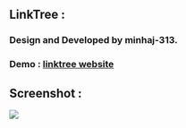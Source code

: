 ## LinkTree : 

### Design and Developed by minhaj-313.

### Demo : [linktree website](https://minhaj-313.github.io/linktree/)

## Screenshot :

<img src="screenshot.png">
